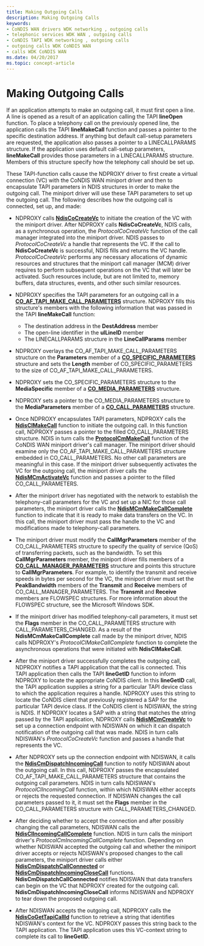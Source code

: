 ```yaml
---
title: Making Outgoing Calls
description: Making Outgoing Calls
keywords:
- CoNDIS WAN drivers WDK networking , outgoing calls
- telephonic services WDK WAN , outgoing calls
- CoNDIS TAPI WDK networking , outgoing calls
- outgoing calls WDK CoNDIS WAN
- calls WDK CoNDIS WAN
ms.date: 04/20/2017
ms.topic: concept-article
---
```


# Making Outgoing Calls





If an application attempts to make an outgoing call, it must first open a line. A line is opened as a result of an application calling the TAPI **lineOpen** function. To place a telephony call on the previously opened line, the application calls the TAPI **lineMakeCall** function and passes a pointer to the specific destination address. If anything but default call-setup parameters are requested, the application also passes a pointer to a LINECALLPARAMS structure. If the application uses default call-setup parameters, **lineMakeCall** provides those parameters in a LINECALLPARAMS structure. Members of this structure specify how the telephony call should be set up.

These TAPI-function calls cause the NDPROXY driver to first create a virtual connection (VC) with the CoNDIS WAN miniport driver and then to encapsulate TAPI parameters in NDIS structures in order to make the outgoing call. The miniport driver will use these TAPI parameters to set up the outgoing call. The following describes how the outgoing call is connected, set up, and made:

-   NDPROXY calls [**NdisCoCreateVc**](/windows-hardware/drivers/ddi/ndis/nf-ndis-ndiscocreatevc) to initiate the creation of the VC with the miniport driver. After NDPROXY calls **NdisCoCreateVc**, NDIS calls, as a synchronous operation, the *ProtocolCoCreateVc* function of the call manager integrated into the miniport driver. NDIS passes to *ProtocolCoCreateVc* a handle that represents the VC. If the call to **NdisCoCreateVc** is successful, NDIS fills and returns the VC handle. *ProtocolCoCreateVc* performs any necessary allocations of dynamic resources and structures that the miniport call manager (MCM) driver requires to perform subsequent operations on the VC that will later be activated. Such resources include, but are not limited to, memory buffers, data structures, events, and other such similar resources.

-   NDPROXY specifies the TAPI parameters for an outgoing call in a [**CO\_AF\_TAPI\_MAKE\_CALL\_PARAMETERS**](/previous-versions/windows/hardware/network/ff545373(v=vs.85)) structure. NDPROXY fills this structure's members with the following information that was passed in the TAPI **lineMakeCall** function:
    -   The destination address in the **DestAddress** member
    -   The open-line identifier in the **ulLineID** member
    -   The LINECALLPARAMS structure in the **LineCallParams** member
-   NDPROXY overlays the CO\_AF\_TAPI\_MAKE\_CALL\_PARAMETERS structure on the **Parameters** member of a [**CO\_SPECIFIC\_PARAMETERS**](/previous-versions/windows/hardware/network/ff545396(v=vs.85)) structure and sets the **Length** member of CO\_SPECIFIC\_PARAMETERS to the size of CO\_AF\_TAPI\_MAKE\_CALL\_PARAMETERS.

-   NDPROXY sets the CO\_SPECIFIC\_PARAMETERS structure to the **MediaSpecific** member of a [**CO\_MEDIA\_PARAMETERS**](/previous-versions/windows/hardware/network/ff545388(v=vs.85)) structure.

-   NDPROXY sets a pointer to the CO\_MEDIA\_PARAMETERS structure to the **MediaParameters** member of a [**CO\_CALL\_PARAMETERS**](/previous-versions/windows/hardware/network/ff545384(v=vs.85)) structure.

-   Once NDPROXY encapsulates TAPI parameters, NDPROXY calls the [**NdisClMakeCall**](/windows-hardware/drivers/ddi/ndis/nf-ndis-ndisclmakecall) function to initiate the outgoing call. In this function call, NDPROXY passes a pointer to the filled CO\_CALL\_PARAMETERS structure. NDIS in turn calls the [**ProtocolCmMakeCall**](/windows-hardware/drivers/ddi/ndis/nc-ndis-protocol_cm_make_call) function of the CoNDIS WAN miniport driver's call manager. The miniport driver should examine only the CO\_AF\_TAPI\_MAKE\_CALL\_PARAMETERS structure embedded in CO\_CALL\_PARAMETERS. No other call parameters are meaningful in this case. If the miniport driver subsequently activates the VC for the outgoing call, the miniport driver calls the [**NdisMCmActivateVc**](/windows-hardware/drivers/ddi/ndis/nf-ndis-ndismcmactivatevc) function and passes a pointer to the filled CO\_CALL\_PARAMETERS.

-   After the miniport driver has negotiated with the network to establish the telephony-call parameters for the VC and set up a NIC for those call parameters, the miniport driver calls the [**NdisMCmMakeCallComplete**](/windows-hardware/drivers/ddi/ndis/nf-ndis-ndismcmmakecallcomplete) function to indicate that it is ready to make data transfers on the VC. In this call, the miniport driver must pass the handle to the VC and modifications made to telephony-call parameters.

-   The miniport driver must modify the **CallMgrParameters** member of the CO\_CALL\_PARAMETERS structure to specify the quality of service (QoS) of transferring packets, such as the bandwidth. To set this **CallMgrParameters** member, the miniport driver fills members of a [**CO\_CALL\_MANAGER\_PARAMETERS**](/previous-versions/windows/hardware/network/ff545381(v=vs.85)) structure and points this structure to **CallMgrParameters**. For example, to identify the transmit and receive speeds in bytes per second for the VC, the miniport driver must set the **PeakBandwidth** members of the **Transmit** and **Receive** members of CO\_CALL\_MANAGER\_PARAMETERS. The **Transmit** and **Receive** members are FLOWSPEC structures. For more information about the FLOWSPEC structure, see the Microsoft Windows SDK.

-   If the miniport driver has modified telephony-call parameters, it must set the **Flags** member in the CO\_CALL\_PARAMETERS structure with CALL\_PARAMETERS\_CHANGED. As a result of the **NdisMCmMakeCallComplete** call made by the miniport driver, NDIS calls NDPROXY's *ProtocolClMakeCallComplete* function to complete the asynchronous operations that were initiated with **NdisClMakeCall**.

-   After the miniport driver successfully completes the outgoing call, NDPROXY notifies a TAPI application that the call is connected. This TAPI application then calls the TAPI **lineGetID** function to inform NDPROXY to locate the appropriate CoNDIS client. In this **lineGetID** call, the TAPI application supplies a string for a particular TAPI device class to which the application requires a handle. NDPROXY uses this string to locate the CoNDIS client that previously registered a SAP for the particular TAPI device class. If the CoNDIS client is NDISWAN, the string is NDIS. If NDPROXY locates a SAP with a string that matches the string passed by the TAPI application, NDPROXY calls [**NdisMCmCreateVc**](/windows-hardware/drivers/ddi/ndis/nf-ndis-ndismcmcreatevc) to set up a connection endpoint with NDISWAN on which it can dispatch notification of the outgoing call that was made. NDIS in turn calls NDISWAN's *ProtocolCoCreateVc* function and passes a handle that represents the VC.

-   After NDPROXY sets up the connection endpoint with NDISWAN, it calls the [**NdisCmDispatchIncomingCall**](/windows-hardware/drivers/ddi/ndis/nf-ndis-ndiscmdispatchincomingcall) function to notify NDISWAN about the outgoing call. In this call, NDPROXY passes the encapsulated CO\_AF\_TAPI\_MAKE\_CALL\_PARAMETERS structure that contains the outgoing call parameters. NDIS in turn calls NDISWAN's *ProtocolClIncomingCall* function, within which NDISWAN either accepts or rejects the requested connection. If NDISWAN changes the call parameters passed to it, it must set the **Flags** member in the CO\_CALL\_PARAMETERS structure with CALL\_PARAMETERS\_CHANGED.

-   After deciding whether to accept the connection and after possibly changing the call parameters, NDISWAN calls the [**NdisClIncomingCallComplete**](/windows-hardware/drivers/ddi/ndis/nf-ndis-ndisclincomingcallcomplete) function. NDIS in turn calls the miniport driver's *ProtocolCmIncomingCallComplete* function. Depending on whether NDISWAN accepted the outgoing call and whether the miniport driver accepts or rejects NDISWAN's proposed changes to the call parameters, the miniport driver calls either [**NdisCmDispatchCallConnected**](/windows-hardware/drivers/ddi/ndis/nf-ndis-ndiscmdispatchcallconnected) or [**NdisCmDispatchIncomingCloseCall**](/windows-hardware/drivers/ddi/ndis/nf-ndis-ndiscmdispatchincomingclosecall) functions. **NdisCmDispatchCallConnected** notifies NDISWAN that data transfers can begin on the VC that NDPROXY created for the outgoing call. **NdisCmDispatchIncomingCloseCall** informs NDISWAN and NDPROXY to tear down the proposed outgoing call.

-   After NDISWAN accepts the outgoing call, NDPROXY calls the [**NdisCoGetTapiCallId**](/windows-hardware/drivers/ddi/ndis/nf-ndis-ndiscogettapicallid) function to retrieve a string that identifies NDISWAN's context for the VC. NDPROXY passes this string back to the TAPI application. The TAPI application uses this VC-context string to complete its call to **lineGetID**.

 

